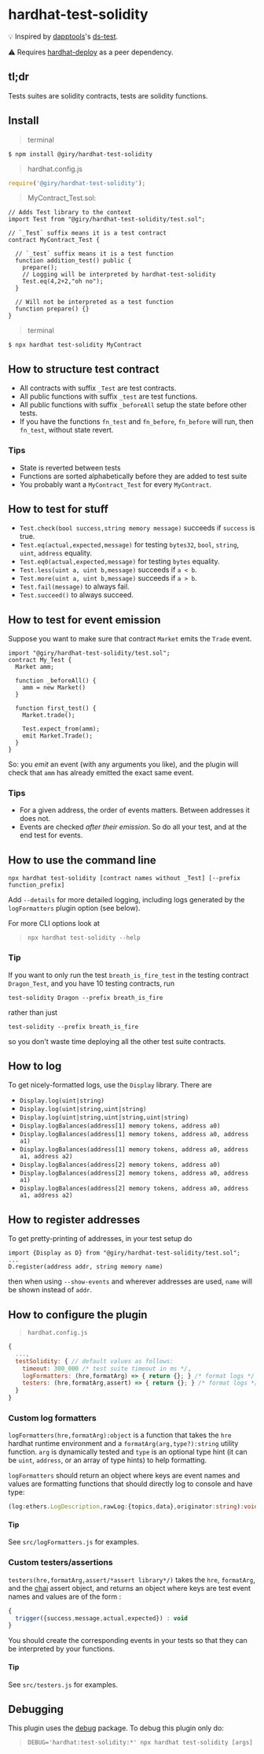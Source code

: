 # hardhat-test-solidity

💡 Inspired by [dapptools](https://github.com/dapphub/dapptools)'s [ds-test](https://github.com/dapphub/ds-test).

⚠️ Requires [hardhat-deploy](https://github.com/wighawag/hardhat-deploy) as a peer dependency.

## tl;dr

Tests suites are solidity contracts, tests are solidity functions.

## Install
> terminal
```
$ npm install @giry/hardhat-test-solidity
```

> hardhat.config.js
```javascript
require('@giry/hardhat-test-solidity');
```

> MyContract_Test.sol:
```solidity
// Adds Test library to the context
import Test from "@giry/hardhat-test-solidity/test.sol";

// `_Test` suffix means it is a test contract
contract MyContract_Test {

  // `_test` suffix means it is a test function
  function addition_test() public {
    prepare();
    // Logging will be interpreted by hardhat-test-solidity
    Test.eq(4,2+2,"oh no");
  }

  // Will not be interpreted as a test function
  function prepare() {}
}
```

> terminal
```
$ npx hardhat test-solidity MyContract
```

## How to structure test contract
* All contracts with suffix `_Test` are test contracts.
* All public functions with suffix `_test` are test functions.
* All public functions with suffix `_beforeAll` setup the state before other tests.
* If you have the functions `fn_test` and `fn_before`, `fn_before` will run, then `fn_test`, without state revert.

### Tips
* State is reverted between tests
* Functions are sorted alphabetically before they are added to test suite
* You probably want a `MyContract_Test` for every `MyContract`.

## How to test for stuff
* `Test.check(bool success,string memory message)` succeeds if `success` is true.
* `Test.eq(actual,expected,message)` for testing `bytes32`, `bool`, `string`, `uint`, `address` equality.
* `Test.eq0(actual,expected,message)` for testing `bytes` equality.
* `Test.less(uint a, uint b,message)` succeeds if `a < b`.
* `Test.more(uint a, uint b,message)` succeeds if `a > b`.
* `Test.fail(message)` to always fail.
* `Test.succeed()` to always succeed.

## How to test for event emission
Suppose you want to make sure that contract `Market` emits the `Trade` event.
```
import "@giry/hardhat-test-solidity/test.sol";
contract My_Test {
  Market amm;

  function _beforeAll() {
    amm = new Market()
  }

  function first_test() {
    Market.trade();

    Test.expect_from(amm);
    emit Market.Trade();
  }
}
```

So: you _emit_ an event (with any arguments you like), and the plugin will check that `amm` has already emitted the exact same event.


### Tips
* For a given address, the order of events matters. Between addresses it does not.
* Events are checked _after their emission_. So do all your test, and at the end test for events. 


## How to use the command line
`npx hardhat test-solidity [contract names without _Test] [--prefix function_prefix]`

Add `--details` for more detailed logging, including logs generated by the `logFormatters` plugin option (see below).

For more CLI options look at
> `npx hardhat test-solidity --help`

### Tip
If you want to only run the test `breath_is_fire_test` in the testing contract `Dragon_Test`, and you have 10 testing contracts, run 

```test-solidity Dragon --prefix breath_is_fire``` 

rather than just 

```test-solidity --prefix breath_is_fire``` 

so you don't waste time deploying all the other test suite contracts.

## How to log
To get nicely-formatted logs, use the `Display` library. There are
* `Display.log(uint|string)`
* `Display.log(uint|string,uint|string)`
* `Display.log(uint|string,uint|string,uint|string)`
* `Display.logBalances(address[1] memory tokens, address a0)`
* `Display.logBalances(address[1] memory tokens, address a0, address a1)`
* `Display.logBalances(address[1] memory tokens, address a0, address a1, address a2)`
* `Display.logBalances(address[2] memory tokens, address a0)`
* `Display.logBalances(address[2] memory tokens, address a0, address a1)`
* `Display.logBalances(address[2] memory tokens, address a0, address a1, address a2)`

## How to register addresses
To get pretty-printing of addresses, in your test setup do

```solidity
import {Display as D} from "@giry/hardhat-test-solidity/test.sol";
...
D.register(address addr, string memory name)
```
then when using `--show-events` and wherever addresses are used, `name` will be shown instead of `addr`. 

## How to configure the plugin
> `hardhat.config.js`
```javascript
{
  ...,
  testSolidity: { // default values as follows:
    timeout: 300_000 /* test suite timeout in ms */,
    logFormatters: (hre,formatArg) => { return {}; } /* format logs */
    testers: (hre,formatArg,assert) => { return {}; } /* format logs */
  }
}
```

### Custom log formatters
`logFormatters(hre,formatArg):object` is a function that takes the `hre` hardhat runtime environment and a `formatArg(arg,type?):string` utility function. `arg` is dynamically tested and `type` is an optional type hint (it can be `uint`, `address`, or an array of type hints) to help formatting.

`logFormatters` should return an object where keys are event names and values are formatting functions that should directly log to console and have type:

```typescript
(log:ethers.LogDescription,rawLog:{topics,data},originator:string):void
```

#### Tip
See `src/logFormatters.js` for examples.

### Custom testers/assertions
`testers(hre,formatArg,assert/*assert library*/)` takes the `hre`, `formatArg`, and the [chai](https://www.chaijs.com/) assert object, and returns an object where keys are test event names and values are of the form :

```javascript
{
  trigger({success,message,actual,expected}) : void
}
```

You should create the corresponding events in your tests so that they can be interpreted by your functions.

#### Tip
See `src/testers.js` for examples.

## Debugging

This plugin uses the [debug](https://www.npmjs.com/package/debug) package. To debug this plugin only do:

> `DEBUG='hardhat:test-solidity:*' npx hardhat test-solidity [args]`
